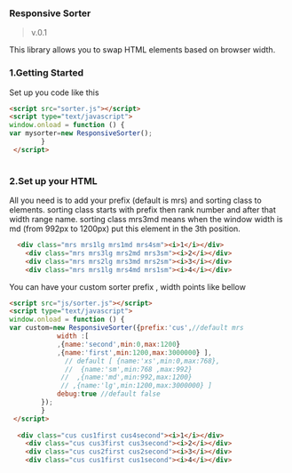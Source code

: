 ### Responsive Sorter ###
>v.0.1

This library allows you to swap HTML elements based on browser width.

### 1.Getting Started
Set up you code like this

```html
<script src="sorter.js"></script>
<script type="text/javascript">
window.onload = function () {
var mysorter=new ResponsiveSorter();
		}
 </script>
 
```


### 2.Set up your HTML
All you need is to add your prefix (default is mrs) and sorting class to elements. sorting class starts with prefix then rank number and after that width range name.
sorting class mrs3md means when the window width is md (from 992px to 1200px) put this element in the 3th position.

```html
  <div class="mrs mrs1lg mrs1md mrs4sm"><i>1</i></div>
    <div class="mrs mrs3lg mrs2md mrs3sm"><i>2</i></div>
    <div class="mrs mrs2lg mrs3md mrs2sm"><i>3</i></div>
    <div class="mrs mrs1lg mrs4md mrs1sm"><i>4</i></div>
```

You can have your custom sorter prefix , width points like bellow
```html
<script src="js/sorter.js"></script>
<script type="text/javascript">
window.onload = function () {
var custom=new ResponsiveSorter({prefix:'cus',//default mrs
            width :[
            ,{name:'second',min:0,max:1200}
            ,{name:'first',min:1200,max:3000000} ],
              // default [ {name:'xs',min:0,max:768},
              //  {name:'sm',min:768 ,max:992}
             //  ,{name:'md',min:992,max:1200}
             // ,{name:'lg',min:1200,max:3000000} ]
            debug:true //default false
        });
		}
 </script>
 
  <div class="cus cus1first cus4second"><i>1</i></div>
    <div class="cus cus3first cus3second"><i>2</i></div>
    <div class="cus cus2first cus2second"><i>3</i></div>
    <div class="cus cus1first cus1second"><i>4</i></div>

 
```



